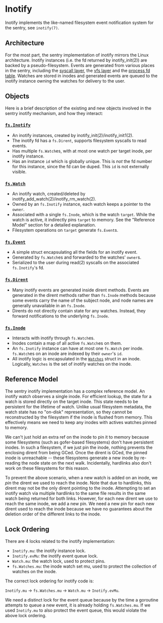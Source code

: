 # Inotify

Inotify implements the like-named filesystem event notification system for the
sentry, see `inotify(7)`.

## Architecture

For the most part, the sentry implementation of inotify mirrors the Linux
architecture. Inotify instances (i.e. the fd returned by inotify_init(2)) are
backed by a pseudo-filesystem. Events are generated from various places in the
sentry, including the [syscall layer][syscall_dir], the [vfs layer][dirent] and
the [process fd table][fd_table]. Watches are stored in inodes and generated
events are queued to the inotify instance owning the watches for delivery to the
user.

## Objects

Here is a brief description of the existing and new objects involved in the
sentry inotify mechanism, and how they interact:

### [`fs.Inotify`][inotify]

-   An inotify instances, created by inotify_init(2)/inotify_init1(2).
-   The inotify fd has a `fs.Dirent`, supports filesystem syscalls to read
    events.
-   Has multiple `fs.Watch`es, with at most one watch per target inode, per
    inotify instance.
-   Has an instance `id` which is globally unique. This is *not* the fd number
    for this instance, since the fd can be duped. This `id` is not externally
    visible.

### [`fs.Watch`][watch]

-   An inotify watch, created/deleted by
    inotify_add_watch(2)/inotify_rm_watch(2).
-   Owned by an `fs.Inotify` instance, each watch keeps a pointer to the
    `owner`.
-   Associated with a single `fs.Inode`, which is the watch `target`. While the
    watch is active, it indirectly pins `target` to memory. See the "Reference
    Model" section for a detailed explanation.
-   Filesystem operations on `target` generate `fs.Event`s.

### [`fs.Event`][event]

-   A simple struct encapsulating all the fields for an inotify event.
-   Generated by `fs.Watch`es and forwarded to the watches' `owner`s.
-   Serialized to the user during read(2) syscalls on the associated
    `fs.Inotify`'s fd.

### [`fs.Dirent`][dirent]

-   Many inotify events are generated inside dirent methods. Events are
    generated in the dirent methods rather than `fs.Inode` methods because some
    events carry the name of the subject node, and node names are generally
    unavailable in an `fs.Inode`.
-   Dirents do not directly contain state for any watches. Instead, they forward
    notifications to the underlying `fs.Inode`.

### [`fs.Inode`][inode]

-   Interacts with inotify through `fs.Watch`es.
-   Inodes contain a map of all active `fs.Watch`es on them.
-   An `fs.Inotify` instance can have at most one `fs.Watch` per inode.
    `fs.Watch`es on an inode are indexed by their `owner`'s `id`.
-   All inotify logic is encapsulated in the [`Watches`][inode_watches] struct
    in an inode. Logically, `Watches` is the set of inotify watches on the
    inode.

## Reference Model

The sentry inotify implementation has a complex reference model. An inotify
watch observes a single inode. For efficient lookup, the state for a watch is
stored directly on the target inode. This state needs to be persistent for the
lifetime of watch. Unlike usual filesystem metadata, the watch state has no
"on-disk" representation, so they cannot be reconstructed by the filesystem if
the inode is flushed from memory. This effectively means we need to keep any
inodes with actives watches pinned to memory.

We can't just hold an extra ref on the inode to pin it to memory because some
filesystems (such as gofer-based filesystems) don't have persistent inodes. In
such a filesystem, if we just pin the inode, nothing prevents the enclosing
dirent from being GCed. Once the dirent is GCed, the pinned inode is
unreachable -- these filesystems generate a new inode by re-reading the node
state on the next walk. Incidentally, hardlinks also don't work on these
filesystems for this reason.

To prevent the above scenario, when a new watch is added on an inode, we *pin*
the dirent we used to reach the inode. Note that due to hardlinks, this dirent
may not be the only dirent pointing to the inode. Attempting to set an inotify
watch via multiple hardlinks to the same file results in the same watch being
returned for both links. However, for each new dirent we use to reach the same
inode, we add a new pin. We need a new pin for each new dirent used to reach the
inode because we have no guarantees about the deletion order of the different
links to the inode.

## Lock Ordering

There are 4 locks related to the inotify implementation:

-   `Inotify.mu`: the inotify instance lock.
-   `Inotify.evMu`: the inotify event queue lock.
-   `Watch.mu`: the watch lock, used to protect pins.
-   `fs.Watches.mu`: the inode watch set mu, used to protect the collection of
    watches on the inode.

The correct lock ordering for inotify code is:

`Inotify.mu` -> `fs.Watches.mu` -> `Watch.mu` -> `Inotify.evMu`.

We need a distinct lock for the event queue because by the time a goroutine
attempts to queue a new event, it is already holding `fs.Watches.mu`. If we used
`Inotify.mu` to also protect the event queue, this would violate the above lock
ordering.

[dirent]: https://github.com/google/gvisor/blob/master/+/master/pkg/sentry/fs/dirent.go
[event]: https://github.com/google/gvisor/blob/master/+/master/pkg/sentry/fs/inotify_event.go
[fd_table]: https://github.com/google/gvisor/blob/master/+/master/pkg/sentry/kernel/fd_table.go
[inode]: https://github.com/google/gvisor/blob/master/+/master/pkg/sentry/fs/inode.go
[inode_watches]: https://github.com/google/gvisor/blob/master/+/master/pkg/sentry/fs/inode_inotify.go
[inotify]: https://github.com/google/gvisor/blob/master/+/master/pkg/sentry/fs/inotify.go
[syscall_dir]: https://github.com/google/gvisor/blob/master/+/master/pkg/sentry/syscalls/linux/
[watch]: https://github.com/google/gvisor/blob/master/+/master/pkg/sentry/fs/inotify_watch.go
